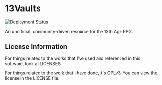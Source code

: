 # 13Vaults

[![Deployment Status](https://img.shields.io/github/deployments/13vaults/13vaults.com/production?label=Production)](https://github.com/13vaults/13vaults.com/deployments/activity_log?environment=Production)

An unofficial, community-driven resource for the 13th Age RPG.

## License Information

For things related to the works that I've used and referenced in this software, look at LICENSES.

For things related to the work that I have done, it's GPLv3. You can view the license in the LICENSE file.